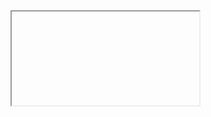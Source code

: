 <iframe src="">

[Messy File](html/messy-data-breaches.html)

[Final File](html/final-data-breaches.html)
